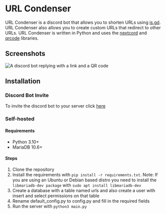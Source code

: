 # URL Condenser
URL Condenser is a discord bot that allows you to shorten URLs using [is.gd](https://is.gd). URL Condenser also allows you to create custom URLs that redirect to other URLs. URL Condenser is written in Python and uses the [nextcord](https://github.com/nextcor/nextcord) and [qrcode](https://github.com/lincolnloop/python-qrcode) libraries.
## Screenshots
![A discord bot replying with a link and a QR code](https://github.com/TheOctoGirl/URL-Condenser/assets/119755793/8bbf88ae-5abc-4f20-bf0b-79a238a88140)


## Installation

### Discord Bot Invite
To invite the discord bot to your server click [here](https://discord.com/api/oauth2/authorize?client_id=1105237323798556764&permissions=0&scope=bot)

### Self-hosted

#### Requirements
* Python 3.10+
* MariaDB 10.6+

#### Steps
1. Clone the repository
2. Install the requirements with `pip install -r requirements.txt`. Note: If you are using an Ubuntu or Debian based distro you need to install the `libmariadb-dev package` with `sudo apt install libmariadb-dev`
3. Create a database with a table named urls and also create a user with insert and select permissions on that table
4. Rename default_config.py to config.py and fill in the required fields
5. Run the server with `python3 main.py`
